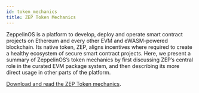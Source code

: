 ```yaml
---
id: token_mechanics
title: ZEP Token Mechanics
---
```


ZeppelinOS is a platform to develop, deploy and operate smart contract projects 
on Ethereum and every other EVM and eWASM-powered blockchain. Its native token, 
ZEP, aligns incentives where required to create a healthy ecosystem of secure 
smart contract projects. Here, we present a summary of ZeppelinOS’s token 
mechanics by first discussing ZEP’s central role in the curated EVM package system, 
and then describing its more direct usage in other parts of the platform.

[Download and read the ZEP Token mechanics](https://zeppelinos.org/ZEP_Token_Mechanics.pdf).
